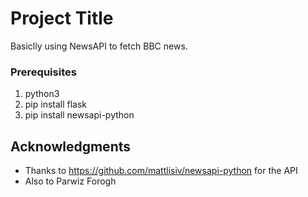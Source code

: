 # Project Title

Basiclly using NewsAPI to fetch BBC news.
### Prerequisites

1. python3
2. pip install flask
3. pip install newsapi-python

## Acknowledgments

* Thanks to https://github.com/mattlisiv/newsapi-python for the API
* Also to Parwiz Forogh
